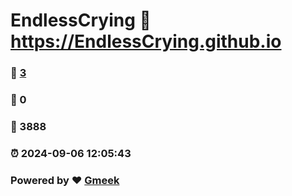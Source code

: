 # EndlessCrying :link: https://EndlessCrying.github.io 
### :page_facing_up: [3](https://EndlessCrying.github.io/tag.html) 
### :speech_balloon: 0 
### :hibiscus: 3888 
### :alarm_clock: 2024-09-06 12:05:43 
### Powered by :heart: [Gmeek](https://github.com/Meekdai/Gmeek)
